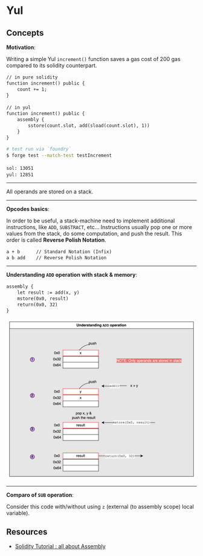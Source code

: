 # Yul

## Concepts

**Motivation**:

Writing a simple Yul `increment()` function saves a gas cost of 200 gas compared to its solidity counterpart.

```solidity
// in pure solidity
function increment() public {
    count += 1;
}

// in yul
function increment() public {
    assembly {
        sstore(count.slot, add(sload(count.slot), 1))
    }
}
```

```sh
# test run via `foundry`
$ forge test --match-test testIncrement

sol: 13051
yul: 12851
```

---

All operands are stored on a stack.

---

**Opcodes basics**:

In order to be useful, a stack-machine need to implement additional instructions, like `ADD`, `SUBSTRACT`, etc… Instructions usually pop one or more values from the stack, do some computation, and push the result. This order is called **Reverse Polish Notation**.

```
a + b      // Standard Notation (Infix)
a b add    // Reverse Polish Notation
```

---

**Understanding `ADD` operation with stack & memory**:

```solidity
assembly {
    let result := add(x, y)
    mstore(0x0, result)
    return(0x0, 32)
}
```

![](../img/visual-stack-memory.png)

---

**Comparo of `SUB` operation**:

Consider this code with/without using `z` (external (to assembly scope) local variable).

## Resources

- [Solidity Tutorial : all about Assembly](https://jeancvllr.medium.com/solidity-tutorial-all-about-assembly-5acdfefde05c)
